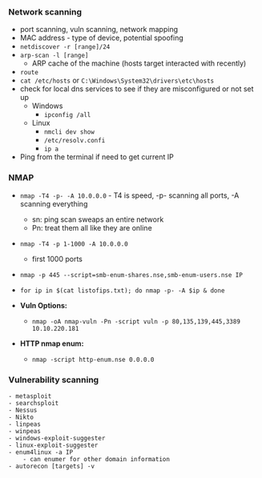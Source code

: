 ### Network scanning

- port scanning, vuln scanning, network mapping
- MAC address - type of device, potential spoofing
- `netdiscover -r [range]/24`
- `arp-scan -l [range]`
  - ARP cache of the machine (hosts target interacted with recently)
- `route`
- `cat /etc/hosts` or `C:\Windows\System32\drivers\etc\hosts`
- check for local dns services to see if they are misconfigured or not set up
  - Windows
    - `ipconfig /all`
  - Linux
    - `nmcli dev show`
    - `/etc/resolv.confi`
    - `ip a`
- Ping from the terminal if need to get current IP


### NMAP

- `nmap -T4 -p- -A 10.0.0.0`
		- T4 is speed, -p- scanning all ports, -A scanning everything
    - sn: ping scan sweaps an entire network
	- Pn: treat them all like they are online
- `nmap -T4 -p 1-1000 -A 10.0.0.0`
	- first 1000 ports
- `nmap -p 445 --script=smb-enum-shares.nse,smb-enum-users.nse IP`
- `for ip in $(cat listofips.txt); do nmap -p- -A $ip & done`
  
- **Vuln Options:**
	- `nmap -oA nmap-vuln -Pn -script vuln -p 80,135,139,445,3389 10.10.220.181`

- **HTTP nmap enum:**
	- `nmap -script http-enum.nse 0.0.0.0`

### Vulnerability scanning
	- metasploit
	- searchsploit
	- Nessus
	- Nikto
	- linpeas
	- winpeas
	- windows-exploit-suggester
	- linux-exploit-suggester
	- enum4linux -a IP 
		- can enumer for other domain information
  	- autorecon [targets] -v
